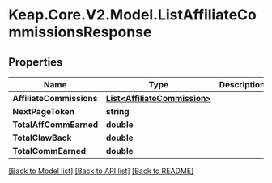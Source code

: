 # Keap.Core.V2.Model.ListAffiliateCommissionsResponse

## Properties

Name | Type | Description | Notes
------------ | ------------- | ------------- | -------------
**AffiliateCommissions** | [**List&lt;AffiliateCommission&gt;**](AffiliateCommission.md) |  | [optional] 
**NextPageToken** | **string** |  | [optional] 
**TotalAffCommEarned** | **double** |  | [optional] 
**TotalClawBack** | **double** |  | [optional] 
**TotalCommEarned** | **double** |  | [optional] 

[[Back to Model list]](../README.md#documentation-for-models) [[Back to API list]](../README.md#documentation-for-api-endpoints) [[Back to README]](../README.md)

